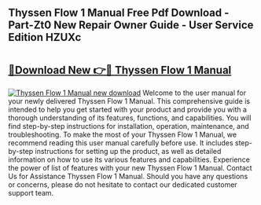 ## Thyssen Flow 1 Manual Free Pdf Download - Part-Zt0 New Repair Owner Guide - User Service Edition HZUXc

# <h2><a href="http://bc84193.oget.top/?id=Thyssen+Flow+1+Manual">🔗Download New 👉🔴 Thyssen Flow 1 Manual</a></h2>

[![Thyssen Flow 1 Manual new download](https://i.imgur.com/5g1atiW.png)](http://bc84193.oget.top/?id=Thyssen+Flow+1+Manual)
Welcome to the user manual for your newly delivered Thyssen Flow 1 Manual. This comprehensive guide is intended to help you get started with your product and provide you with a thorough understanding of its features, functions, and capabilities. You will find step-by-step instructions for installation, operation, maintenance, and troubleshooting. To make the most of your Thyssen Flow 1 Manual, we recommend reading this user manual carefully before use. It includes step-by-step instructions for setting up the product, as well as detailed information on how to use its various features and capabilities. Experience the power of list of features with your new Thyssen Flow 1 Manual. Contact Us for Assistance Thyssen Flow 1 Manual. Should you have any questions or concerns, please do not hesitate to contact our dedicated customer support team.
